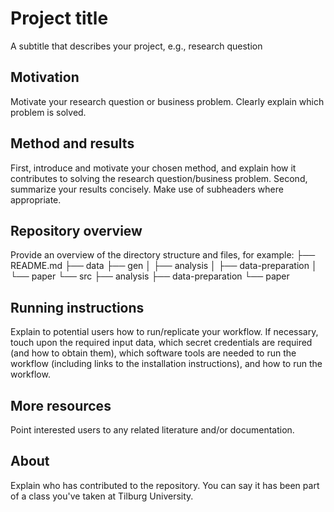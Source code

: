 # Project title
A subtitle that describes your project, e.g., research question
## Motivation
Motivate your research question or business problem. Clearly explain which problem is solved.
## Method and results
First, introduce and motivate your chosen method, and explain how it contributes to solving the research question/business problem.
Second, summarize your results concisely. Make use of subheaders where appropriate.
## Repository overview
Provide an overview of the directory structure and files, for example:
├── README.md
├── data
├── gen
│   ├── analysis
│   ├── data-preparation
│   └── paper
└── src
    ├── analysis
    ├── data-preparation
    └── paper
## Running instructions
Explain to potential users how to run/replicate your workflow. If necessary, touch upon the required input data, which secret credentials are required (and how to obtain them), which software tools are needed to run the workflow (including links to the installation instructions), and how to run the workflow.
## More resources
Point interested users to any related literature and/or documentation.
## About
Explain who has contributed to the repository. You can say it has been part of a class you've taken at Tilburg University.

